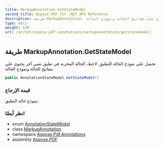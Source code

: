 ```yaml
---
title: MarkupAnnotation.GetStateModel
second_title: Aspose.PDF for .NET API Reference
description: طريقة MarkupAnnotation. تحصل على نموذج الحالة للتعليق. لاحظ الحالة المخزنة في تعليق نصي آخر يحتوي على مفاتيح الحالة ونموذج الحالة
type: docs
weight: 120
url: /ar/net/aspose.pdf.annotations/markupannotation/getstatemodel/
---
```

## طريقة MarkupAnnotation.GetStateModel

تحصل على نموذج الحالة للتعليق. لاحظ، الحالة المخزنة في تعليق نصي آخر يحتوي على مفاتيح الحالة ونموذج الحالة.

```csharp
public AnnotationStateModel GetStateModel()
```

### قيمة الإرجاع

نموذج حالة التعليق.

### انظر أيضًا

* enum [AnnotationStateModel](../../annotationstatemodel/)
* class [MarkupAnnotation](../)
* namespace [Aspose.Pdf.Annotations](../../../aspose.pdf.annotations/)
* assembly [Aspose.PDF](../../../)